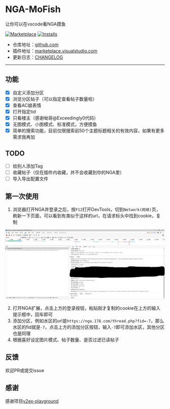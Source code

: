# NGA-MoFish

让你可以在vscode看NGA摸鱼

[![Marketplace](https://img.shields.io/visual-studio-marketplace/v/DarrenB.nga-mofish.svg?label=Marketplace&style=for-the-badge&logo=visual-studio-code)](https://marketplace.visualstudio.com/items?itemName=DarrenB.nga-mofish)
[![Installs](https://img.shields.io/visual-studio-marketplace/i/DarrenB.nga-mofish.svg?style=for-the-badge)](https://marketplace.visualstudio.com/items?itemName=DarrenB.nga-mofish)

- 仓库地址：[github.com](https://github.com/DarrenIce/NGA-MoFish)
- 插件地址：[marketplace.visualstudio.com](https://marketplace.visualstudio.com/items?itemName=DarrenB.nga-mofish)
- 更新日志：[CHANGELOG](https://github.com/DarrenIce/NGA-MoFish/blob/master/CHANGELOG.md)

---

## 功能

- [x] 自定义添加分区
- [x] 浏览分区帖子（可以指定查看帖子数量啦）
- [x] 查看AC娘表情
- [x] 打开指定tid
- [x] 只看楼主（感谢呦哥@Exceedingly0代码） 
- [x] 无图模式、小图模式、标准模式，方便摸鱼
- [x] 简单的搜索功能，目前仅限搜索前50个主题标题相关的有效内容，如果有更多需求我再加

## TODO

- [ ] 给别人添加Tag
- [ ] 收藏帖子（仅在插件内收藏，并不会收藏到你的NGA里）
- [ ] 导入导出配置文件

## 第一次使用

1. 浏览器打开NGA并登录之后，按`F12`打开DevTools，切到`Network(网络)`页，刷新一下页面，可以看到有类似于这样的url，在请求标头中找到cookie，复制

![](pics/cookie.png)

2. 打开NGA扩展，点击上方的登录按钮，粘贴刚才复制的cookie在上方的输入提示框中，回车即可
3. 添加分区，例如水区的url是`https://nga.178.com/thread.php?fid=-7`，那么水区的fid就是`-7`，点击上方的添加分区按钮，输入`-7`即可添加水区，其他分区也是同理
4. 根据喜好设定图片模式、帖子数量、是否过滤已读帖子

## 反馈

欢迎PR或提交issue

## 感谢

感谢项目[v2ex-playground](https://github.com/chaselen/v2ex-playground)
